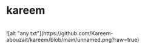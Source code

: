 # kareem
<br>
![alt "any txt"](https://github.com/Kareem-abouzait/kareem/blob/main/unnamed.png?raw=true)
